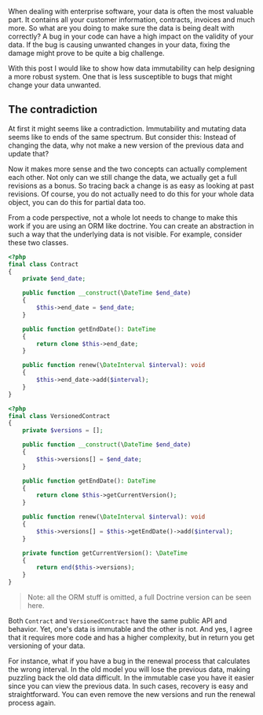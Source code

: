 [//]: # (TITLE: Mutations in data over time)
[//]: # (TAGS: entities, data)

When dealing with enterprise software, your data is often the most valuable part. It contains all your customer information, contracts, invoices and much more. So what are you doing to make sure the data is being dealt with correctly? A bug in your code can have a high impact on the validity of your data. If the bug is causing unwanted changes in your data, fixing the damage might prove to be quite a big challenge.

With this post I would like to show how data immutability can help designing a more robust system. One that is less susceptible to bugs that might change your data unwanted.

## The contradiction
At first it might seems like a contradiction. Immutability and mutating data seems like to ends of the same spectrum. But consider this: Instead of changing the data, why not make a new version of the previous data and update that?

Now it makes more sense and the two concepts can actually complement each other. Not only can we still change the data, we actually get a full revisions as a bonus. So tracing back a change is as easy as looking at past revisions. Of course, you do not actually need to do this for your whole data object, you can do this for partial data too.

From a code perspective, not a whole lot needs to change to make this work if you are using an ORM like doctrine. You can create an abstraction in such a way that the underlying data is not visible. For example, consider these two classes.

```php
<?php
final class Contract
{
    private $end_date;

    public function __construct(\DateTime $end_date)
    {
        $this->end_date = $end_date;
    }

    public function getEndDate(): DateTime
    {
        return clone $this->end_date;
    }

    public function renew(\DateInterval $interval): void
    {
        $this->end_date->add($interval);
    }
}
```

```php
<?php
final class VersionedContract
{
    private $versions = [];

    public function __construct(\DateTime $end_date)
    {
        $this->versions[] = $end_date;
    }

    public function getEndDate(): DateTime
    {
        return clone $this->getCurrentVersion();
    }

    public function renew(\DateInterval $interval): void
    {
        $this->versions[] = $this->getEndDate()->add($interval);
    }

    private function getCurrentVersion(): \DateTime
    {
        return end($this->versions);
    }
}
```
> Note: all the ORM stuff is omitted, a full Doctrine version can be seen here.

Both `Contract` and `VersionedContract` have the same public API and behavior. Yet, one's data is immutable and the other is not. And yes, I agree that it requires more code and has a higher complexity, but in return you get versioning of your data. 

For instance, what if you have a bug in the renewal process that calculates the wrong interval. In the old model you will lose the previous data, making puzzling back the old data difficult. In the immutable case you have it easier since you can view the previous data. In such cases, recovery is easy and straightforward. You can even remove the new versions and run the renewal process again.
